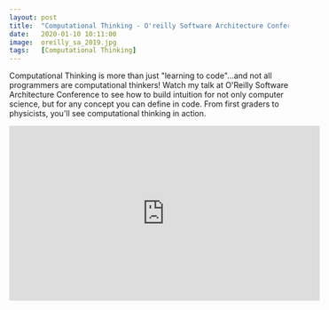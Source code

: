```yaml
---
layout: post
title:  "Computational Thinking - O'reilly Software Architecture Conference - June 2019 San Jose CA"
date:   2020-01-10 10:11:00
image:  oreilly_sa_2019.jpg
tags:   [Computational Thinking]
---
```



Computational Thinking is more than just "learning to code"...and not all programmers are computational thinkers! Watch my talk at O'Reilly Software Architecture Conference to see how to build intuition for not only computer science, but for any concept you can define in code. From first graders to physicists, you'll see computational thinking in action. 

<iframe width="560" height="315" src="https://www.youtube.com/embed/vLirefOGvCU" frameborder="0" allow="accelerometer; autoplay; encrypted-media; gyroscope; picture-in-picture" allowfullscreen></iframe>